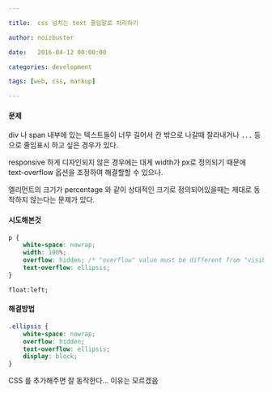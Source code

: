 ```yaml
---

title:  css 넘치는 text 줄임말로 처리하기

author: noizbuster

date:   2016-04-12 00:00:00

categories: development

tags: [web, css, markup]

---
```


#### 문제
div 나 span 내부에 있는 텍스트들이 너무 길어서 칸 밖으로 나갈때 잘라내거나 `...` 등으로 줄임표시 하고 싶은 경우가 있다.

responsive 하게 디자인되지 않은 경우에는 대게 width가 px로 정의되기 때문에 text-overflow 옵션을 조정하여 해결할할 수 있으나.

엘리먼트의 크기가 percentage 와 같이 상대적인 크기로 정의되어있을때는 제대로 동작하지 않는다는 문제가 있다.

#### 시도해본것
```css
p {
    white-space: nowrap;
    width: 100%;
    overflow: hidden; /* "overflow" value must be different from "visible" */
    text-overflow: ellipsis;
}
```
```
float:left;
```

#### 해결방법
```css
.ellipsis {
    white-space: nowrap;
    overflow: hidden;
    text-overflow: ellipsis;
    display: block;
}
```
CSS 를 추가해주면 잘 동작한다... 이유는 모르겠음
